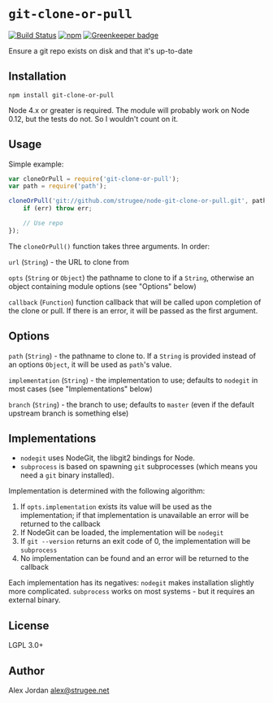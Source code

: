 # `git-clone-or-pull`

[![Build Status](https://travis-ci.org/strugee/node-git-clone-or-pull.svg?branch=master)](http://travis-ci.org/strugee/node-git-clone-or-pull)
[![npm](https://img.shields.io/npm/v/git-clone-or-pull.svg)](https://npmjs.com/package/git-clone-or-pull)
[![Greenkeeper badge](https://badges.greenkeeper.io/strugee/node-git-clone-or-pull.svg)](https://greenkeeper.io/)

Ensure a git repo exists on disk and that it's up-to-date

## Installation

    npm install git-clone-or-pull

Node 4.x or greater is required. The module will probably work on Node 0.12, but the tests do not. So I wouldn't count on it.

## Usage

Simple example:

```js
var cloneOrPull = require('git-clone-or-pull');
var path = require('path');

cloneOrPull('git://github.com/strugee/node-git-clone-or-pull.git', path.join(process.cwd(), 'node-git-clone-or-pull'), function(err) {
    if (err) throw err;

    // Use repo
});
```

The `cloneOrPull()` function takes three arguments. In order:

`url` (`String`) - the URL to clone from

`opts` (`String` or `Object`) the pathname to clone to if a `String`, otherwise an object containing module options (see "Options" below)

`callback` (`Function`) function callback that will be called upon completion of the clone or pull. If there is an error, it will be passed as the first argument.

## Options

`path` (`String`) - the pathname to clone to. If a `String` is provided instead of an options `Object`, it will be used as `path`'s value.

`implementation` (`String`) - the implementation to use; defaults to `nodegit` in most cases (see "Implementations" below)

`branch` (`String`) - the branch to use; defaults to `master` (even if the default upstream branch is something else)

## Implementations

* `nodegit` uses NodeGit, the libgit2 bindings for Node.
* `subprocess` is based on spawning `git` subprocesses (which means you need a `git` binary installed).

Implementation is determined with the following algorithm:

1. If `opts.implementation` exists its value will be used as the implementation; if that implementation is unavailable an error will be returned to the callback
2. If NodeGit can be loaded, the implementation will be `nodegit`
3. If `git --version` returns an exit code of 0, the implementation will be `subprocess`
4. No implementation can be found and an error will be returned to the callback

Each implementation has its negatives: `nodegit` makes installation slightly more complicated. `subprocess` works on most systems - but it requires an external binary.

## License

LGPL 3.0+

## Author

Alex Jordan <alex@strugee.net>
